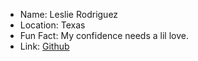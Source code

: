 
- Name: Leslie Rodriguez
- Location: Texas
- Fun Fact: My confidence needs a lil love. 
- Link: [Github](https://github.com/rleslie1015)

